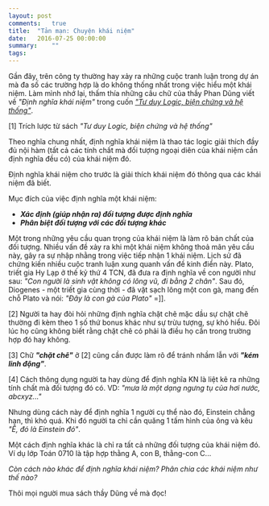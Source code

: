 ```yaml
---
layout: post
comments:   true
title:  "Tản mạn: Chuyện khái niệm"
date:   2016-07-25 00:00:00
summary:    ""
tags:	
---
```


Gần đây, trên công ty thường hay xảy ra những cuộc tranh luận trong dự án mà đa số các trường hợp là do không thống nhất trong việc hiểu một khái niệm. Làm mình nhớ lại, thấm thía những câu chữ của thầy Phan Dũng viết về *"Định nghĩa khái niệm"* trong cuốn
<a href="https://tiki.vn/tu-duy-logic-bien-chung-va-he-thong-tap3.html">*"Tư duy Logic, biện chứng và hệ thống"*</a>.
<!--more-->

[1] Trích lược từ sách *"Tư duy Logic, biện chứng và hệ thống"*

Theo nghĩa chung nhất, định nghĩa khái niệm là thao tác logic giải thích đầy đủ nội hàm (tất cả các tính chất mà đối tượng ngoại diên của khái niệm cần định nghĩa đều có) của khái niệm đó.

Định nghĩa khái niệm cho trước là giải thích khái niệm đó thông qua các khái niệm đã biết.

Mục đích của việc định nghĩa một khái niệm:

- ***Xác định (giúp nhận ra) đối tượng được định nghĩa***
- ***Phân biệt đối tượng với các đối tượng khác***


Một trong những yêu cầu quan trọng của khái niệm là làm rõ bản chất của đối tượng. Nhiều vấn đề xảy ra khi một khái niệm không thoả mãn yêu cầu này, gây ra sự nhập nhằng trong việc tiếp nhận 1 khái niệm. Lịch sử đã chứng kiến nhiều cuộc tranh luận xung quanh vấn đề kinh điển này. Plato, triết gia Hy Lạp ở thế kỷ thứ 4 TCN, đã đưa ra định nghĩa về con người như sau: *"Con người là sinh vật không có lông vũ, đi bằng 2 chân"*. Sau đó, Diogenes - một triết gia cùng thời - đã vặt sạch lông một con gà, mang đến chỗ Plato và nói: *"Đây là con gà của Plato"* =]].


[2] Người ta hay đòi hỏi những định nghĩa chặt chẽ mặc dầu sự chặt chẽ thường đi kèm theo 1 số thứ bonus khác như sự trừu tượng, sự khó hiểu. Đôi lúc họ cũng không biết rằng chặt chẽ có phải là điều họ cần trong trường hợp đó hay không.


[3] Chữ ***"chặt chẽ"*** ở [2] cũng cần được làm rõ để tránh nhầm lẫn với ***"kém linh động"***.


[4] Cách thông dụng người ta hay dùng để định nghĩa KN là liệt kê ra những tính chất mà đối tượng đó có. VD: *"mưa là một dạng ngưng tụ của hơi nước, abcxyz..."*

Nhưng dùng cách này để định nghĩa 1 người cụ thể nào đó, Einstein chẳng hạn, thì khó quá. Khi đó người ta chỉ cần quăng 1 tấm hình của ông và kêu *"Ê, đó là Einstein đó"*.

Một cách định nghĩa khác là chỉ ra tất cả những đối tượng của khái niệm đó. Ví dụ lớp Toán 0710 là tập hợp thằng A, con B, thằng-con C...


*Còn cách nào khác để định nghĩa khái niệm? Phân chia các khái niệm như thế nào?*

Thôi mọi người mua sách thầy Dũng về mà đọc!

